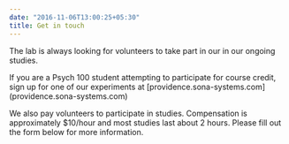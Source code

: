 ```yaml
---
date: "2016-11-06T13:00:25+05:30"
title: Get in touch
---
```


The lab is always looking for volunteers to take part in our in our ongoing studies. 

If you are a Psych 100 student attempting to participate for course credit, sign up for one of our experiments at [providence.sona-systems.com] (providence.sona-systems.com)

We also pay volunteers to participate in studies. Compensation is approximately $10/hour and most studies last about 2 hours. Please fill out the form below for more information.
